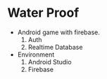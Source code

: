 # Water Proof
- Android game with firebase.
  1. Auth
  2. Realtime Database
- Environment
  1. Android Studio
  2. Firebase
